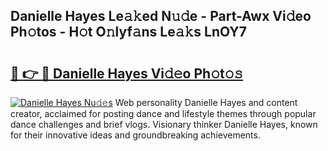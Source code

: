 ## Danielle Hayes Le𝚊𝚔ed N𝚞𝚍e - Part-Awx Vi𝚍eo Ph𝚘tos - H𝚘t O𝚗lyf𝚊ns Le𝚊𝚔s LnOY7

# <h2><a href="http://hf0ztc.feru.top/?c=Danielle+Hayes">🔗 👉 🔴 Danielle Hayes Vi𝚍𝚎o Ph𝚘t𝚘𝚜</a></h2>

[![Danielle Hayes Nu𝚍𝚎s](https://i.imgur.com/0TWrTi3.gif)](http://hf0ztc.feru.top/?c=Danielle+Hayes)
Web personality Danielle Hayes and content creator, acclaimed for posting dance and lifestyle themes through popular dance challenges and brief vlogs. Visionary thinker Danielle Hayes, known for their innovative ideas and groundbreaking achievements. 
